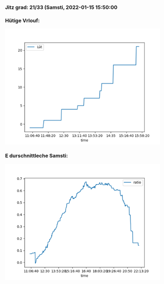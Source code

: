 ### Jitz grad: 21/33 (Samsti, 2022-01-15 15:50:00

### Hütige Vrlouf:
![Graph](Today.png)

### E durschnittleche Samsti:
![Graph](Samsti.png)